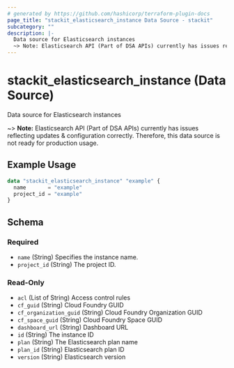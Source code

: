 ```yaml
---
# generated by https://github.com/hashicorp/terraform-plugin-docs
page_title: "stackit_elasticsearch_instance Data Source - stackit"
subcategory: ""
description: |-
  Data source for Elasticsearch instances
  ~> Note: Elasticsearch API (Part of DSA APIs) currently has issues reflecting updates & configuration correctly. Therefore, this data source is not ready for production usage.
---
```


# stackit_elasticsearch_instance (Data Source)

Data source for Elasticsearch instances

~> **Note:** Elasticsearch API (Part of DSA APIs) currently has issues reflecting updates & configuration correctly. Therefore, this data source is not ready for production usage.

## Example Usage

```terraform
data "stackit_elasticsearch_instance" "example" {
  name       = "example"
  project_id = "example"
}
```

<!-- schema generated by tfplugindocs -->
## Schema

### Required

- `name` (String) Specifies the instance name.
- `project_id` (String) The project ID.

### Read-Only

- `acl` (List of String) Access control rules
- `cf_guid` (String) Cloud Foundry GUID
- `cf_organization_guid` (String) Cloud Foundry Organization GUID
- `cf_space_guid` (String) Cloud Foundry Space GUID
- `dashboard_url` (String) Dashboard URL
- `id` (String) The instance ID
- `plan` (String) The Elasticsearch plan name
- `plan_id` (String) Elasticsearch plan ID
- `version` (String) Elasticsearch version


